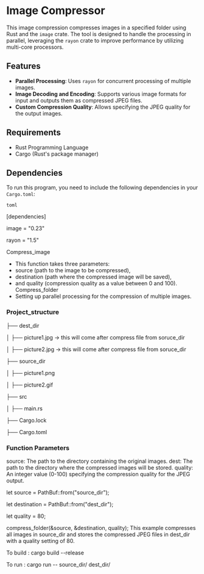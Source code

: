 # Image Compressor

This image compression compresses images in a specified folder using Rust and the `image` crate. The tool is designed to handle the processing in parallel, leveraging the `rayon` crate to improve performance by utilizing multi-core processors.

## Features

- **Parallel Processing**: Uses `rayon` for concurrent processing of multiple images.
- **Image Decoding and Encoding**: Supports various image formats for input and outputs them as compressed JPEG files.
- **Custom Compression Quality**: Allows specifying the JPEG quality for the output images.

## Requirements

- Rust Programming Language
- Cargo (Rust's package manager)

## Dependencies

To run this program, you need to include the following dependencies in your `Cargo.toml`:

```toml```

[dependencies]

image = "0.23"

rayon = "1.5"

Compress_image
 - This function takes three parameters: 
 - source (path to the image to be compressed), 
 - destination (path where the compressed image will be saved), 
 - and quality (compression quality as a value between 0 and 100).
Compress_folder 
 - Setting up parallel processing for the compression of multiple images.

### Project_structure
├── dest_dir 

│   ├── picture1.jpg -> this will come after compress file from soruce_dir

│   ├── picture2.jpg -> this will come after compress file from soruce_dir

├── source_dir

│   ├── picture1.png

│   ├── picture2.gif

├── src

│   ├── main.rs

├── Cargo.lock

├── Cargo.toml

### Function Parameters

source: The path to the directory containing the original images.
dest: The path to the directory where the compressed images will be stored.
quality: An integer value (0-100) specifying the compression quality for the JPEG output.

let source = PathBuf::from("source_dir");

let destination = PathBuf::from("dest_dir");

let quality = 80;

compress_folder(&source, &destination, quality);
This example compresses all images in source_dir and stores the compressed JPEG files in dest_dir with a quality setting of 80.

To build : cargo build --release

To run : cargo run -- source_dir/ dest_dir/


